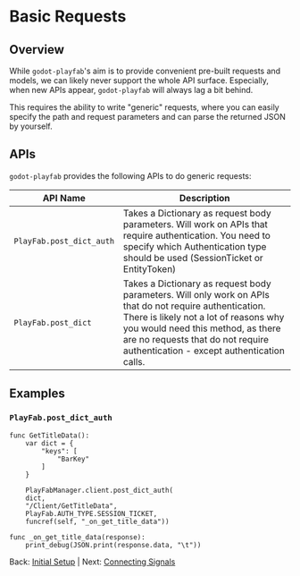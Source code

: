 # Basic Requests

## Overview
While `godot-playfab`'s aim is to provide convenient pre-built requests and models, we can likely never support the whole API surface.
Especially, when new APIs appear, `godot-playfab` will always lag a bit behind.

This requires the ability to write "generic" requests, where you can easily specify the path and request parameters and can parse the returned JSON by yourself.

## APIs
`godot-playfab` provides the following APIs to do generic requests:

| API Name                  | Description    |
|---------------------------|----------------|
| `PlayFab.post_dict_auth` | Takes a Dictionary as request body parameters. Will work on APIs that require authentication. You need to specify which Authentication type should be used (SessionTicket or EntityToken) |
| `PlayFab.post_dict`      | Takes a Dictionary as request body parameters. Will only work on APIs that do not require authentication. There is likely not a lot of reasons why you would need this method, as there are no requests that do not require authentication - except authentication calls. |

## Examples
### `PlayFab.post_dict_auth`

    func GetTitleData():
        var dict = {
        	"keys": [
        		"BarKey"
        	]
        }

        PlayFabManager.client.post_dict_auth(
        dict,
        "/Client/GetTitleData",
        PlayFab.AUTH_TYPE.SESSION_TICKET,
        funcref(self, "_on_get_title_data"))

    func _on_get_title_data(response):
	    print_debug(JSON.print(response.data, "\t"))


Back: [Initial Setup](usage.md) | Next: [Connecting Signals](connecting-signals.md)